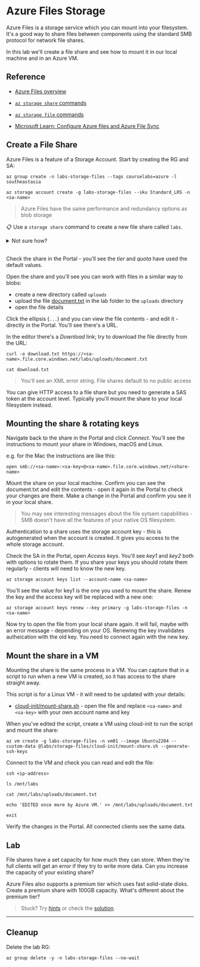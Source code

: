 # Azure Files Storage

Azure Files is a storage service which you can mount into your filesystem. It's a good way to share files between components using the standard SMB protocol for network file shares.

In this lab we'll create a file share and see how to mount it in our local machine and in an Azure VM.

## Reference

- [Azure Files overview](https://docs.microsoft.com/en-gb/azure/storage/files/storage-files-introduction)

- [`az storage share` commands](https://docs.microsoft.com/en-us/cli/azure/storage/share?view=azure-cli-latest)

- [`az storage file` commands](https://docs.microsoft.com/en-us/cli/azure/storage/file?view=azure-cli-latest)

- [Microsoft Learn: Configure Azure files and Azure File Sync](https://docs.microsoft.com/en-us/learn/modules/configure-azure-files-file-sync/)

## Create a File Share

Azure Files is a feature of a Storage Account. Start by creating the RG and SA:

```
az group create -n labs-storage-files --tags courselabs=azure -l southeastasia 

az storage account create -g labs-storage-files --sku Standard_LRS -n <sa-name>
```

> Azure Files have the same performance and redundancy options as blob storage

📋 Use a `storage share` command to create a new file share called `labs`.

<details>
  <summary>Not sure how?</summary>

```
az storage share create --help

az storage share create -n labs --account-name <sa-name>
```

</details><br/>

Check the share in the Portal - you'll see the _tier_ and _quota_ have used the default values.

Open the share and you'll see you can work with files in a similar way to blobs:

- create a new directory called `uploads`
- upload the file [document.txt](/labs/storage-files/document.txt) in the lab folder to the `uploads` directory
- open the file details

Click the ellipsis (`...`) and you can view the file contents - and edit it - directly in the Portal. You'll see there's a URL. 

In the editor there's a _Download_ link; try to download the file directly from the URL:

```
curl -o download.txt https://<sa-name>.file.core.windows.net/labs/uploads/document.txt

cat download.txt
```

> You'll see an XML error string. File shares default to no public access

You can give HTTP access to a file share but you need to generate a SAS token at the account level. Typically you'll mount the share to your local filesystem instead.

## Mounting the share & rotating keys

Navigate back to the share in the Portal and click _Connect_. You'll see the instructions to mount your share in Windows, macOS and Linux.

e.g. for the Mac the instructions are like this:

```
open smb://<sa-name>:<sa-key>@<sa-name>.file.core.windows.net/<share-name>
```

Mount the share on your local machine. Confirm you can see the document.txt and edit the contents - open it again in the Portal to check your changes are there. Make a change in the Portal and confirm you see it in your local share.

> You may see interesting messages about the file sytsem capabilities - SMB doesn't have all the features of your native OS filesystem.

Authentication to a share uses the storage account key - this is autogenerated when the account is created. It gives you access to the whole storage account.

Check the SA in the Portal, open _Access keys_. You'll see _key1_ and _key2_ both with options to rotate them. If you share your keys you should rotate them regularly - clients will need to know the new key.

```
az storage account keys list --account-name <sa-name>
```

You'll see the value for key1 is the one you used to mount the share. Renew the key and the access key will be replaced with a new one:

```
az storage account keys renew --key primary -g labs-storage-files -n <sa-name> 
```

Now try to open the file from your local share again. It will fail, maybe with an error message - depending on your OS. Renewing the key invalidates autheication with the old key. You need to connect again with the new key.

## Mount the share in a VM

Mounting the share is the same process in a VM. You can capture that in a script to run when a new VM is created, so it has access to the share straight away.

This script is for a Linux VM - it will need to be updated with your details:

- [cloud-init/mount-share.sh](/labs/storage-files/cloud-init/mount-share.sh) - open the file and replace `<sa-name>` and `<sa-key>` with your own account name and key

When you've edited the script, create a VM using cloud-init to run the script and mount the share:

```
az vm create -g labs-storage-files -n vm01 --image Ubuntu2204 --custom-data @labs/storage-files/cloud-init/mount-share.sh --generate-ssh-keys
```

Connect to the VM and check you can read and edit the file:

```
ssh <ip-address>

ls /mnt/labs

cat /mnt/labs/uploads/document.txt

echo 'EDITED once more by Azure VM.' >> /mnt/labs/uploads/document.txt

exit
```

Verify the changes in the Portal. All connected clients see the same data.

## Lab

File shares have a set capacity for how much they can store. When they're full clients will get an error if they try to write more data. Can you increase the capacity of your existing share?

Azure Files also supports a premium tier which uses fast solid-state disks. Create a premium share with 100GB capacity. What's different about the premium tier?

> Stuck? Try [hints](hints.md) or check the [solution](solution.md).

___

## Cleanup

Delete the lab RG:

```
az group delete -y -n labs-storage-files --no-wait
```